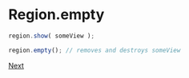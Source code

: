 # Region.empty

```javascript
region.show( someView );

region.empty(); // removes and destroys someView
```

[Next](../006%20Application)
